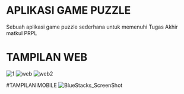 # APLIKASI GAME PUZZLE
Sebuah aplikasi game puzzle sederhana untuk memenuhi Tugas Akhir matkul PRPL

# TAMPILAN WEB
![1](https://user-images.githubusercontent.com/62585832/80810768-b72edb00-8bee-11ea-8ca8-0a5dd3c4cd72.PNG)
![web](https://user-images.githubusercontent.com/62581010/80854063-65726900-8c5f-11ea-83c6-4dcbd7ea8d84.PNG)
![web2](https://user-images.githubusercontent.com/62581010/80854071-6a371d00-8c5f-11ea-8cbb-a7ff326cc4f9.PNG)

#TAMPILAN MOBILE
![BlueStacks_ScreenShot](https://user-images.githubusercontent.com/62581010/80854102-a0749c80-8c5f-11ea-94c1-2f0b1cf146e4.jpg)
